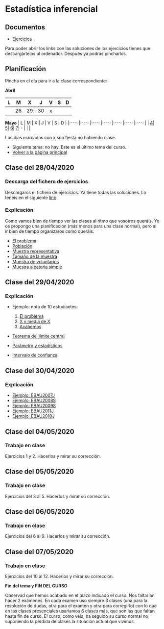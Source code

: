 # Estadística inferencial
## Documentos
* [Ejercicios](estadistica_inferencial_ej.pdf)

Para poder abrir los links con las soluciones de los ejercicios tienes que
descargártelos al ordenador. Después ya podrás pincharlos.

## Planificación
Pincha en el día para ir a la clase correspondiente:

**Abril**

| L | M | X | J | V | S | D |
|:---: |:---: |:---: |:---: |:---: |:---: |:---: |
| | [28](#C-2804) | [29](#C-2904) | [30](#C-3004) | x |   |   |



**Mayo**
| L | M | X | J | V | S | D |
|:---: |:---: |:---: |:---: |:---: |:---: |:---: |
| [4](#C-0405)| [5](#C-0505)| [6](#C-0605)| [7](#C-0705)| -  |   |   |

Los días marcados con x son fiesta no habiendo clase.

* Siguiente tema: no hay. Este es el último tema del curso.
* [Volver a la página principal](README.md)



## <a name="C-2804"></a>Clase del 28/04/2020
### Descarga del fichero de ejercicios
Descargaros el fichero de ejercicios. Ya tiene todas las soluciones. Lo tenéis
en el siguiente [link](estadistica_inferencial_ej.pdf)

### Explicación
Como vamos bien de tiempo ver las clases al ritmo que vosotros queráis. Yo os
propongo una planificación (más menos para una clase normal), pero al ir bien
de tiempo organizaros como queráis. 

* [El problema](https://youtu.be/pbKiWuYhpxY)
* [Población](https://youtu.be/rsoOg_E8nDQ)
* [Muestra representativa](https://youtu.be/EnVt0n42luA)
* [Tamaño de la muestra](https://youtu.be/IItTILIJegg)
* [Muestra de voluntarios](https://youtu.be/HI9mIchOK5I)
* [Muestra aleatoria simple](https://youtu.be/7XBBrQbMC18)


## <a name="C-2904"></a>Clase del 29/04/2020

### Explicación

* Ejemplo: nota de 10 estudiantes:
  1. [El problema](https://youtu.be/cnzE2x271tk)
  2. [X y media de X](https://youtu.be/6RV4rPhcdpo)
  3. [Acabemos](https://youtu.be/An9MEym-IxE)

* [Teorema del límite central](https://youtu.be/j-qvWbgCROI)
* [Parámetro y estadísticos](https://youtu.be/TsIrqM7XRjs)
* [Intervalo de confianza](https://youtu.be/XWJqNULuaEI)


## <a name="C-3004"></a>Clase del 30/04/2020
### Explicación
* [Ejemplo: EBAU2007J](https://youtu.be/QvswbGcDFA4)
* [Ejemplo: EBAU2008S](https://youtu.be/2ktBtfO7v_I)
* [Ejemplo: EBAU2009S](https://youtu.be/AEb5pqJjjew)
* [Ejemplo: EBAU2011J](https://youtu.be/BpMSgDkh9gw)
* [Ejemplo: EBAU2010J](https://youtu.be/ylPrHgtYTGo)


## <a name="C-0405"></a>Clase del 04/05/2020
### Trabajo en clase
Ejercicios 1 y 2. Hacerlos y mirar su corrección.

## <a name="C-0505"></a>Clase del 05/05/2020
### Trabajo en clase
Ejercicios del 3 al 5. Hacerlos y mirar su corrección.

## <a name="C-0605"></a>Clase del 06/05/2020
### Trabajo en clase
Ejercicios del 6 al 9. Hacerlos y mirar su corrección.

## <a name="C-0705"></a>Clase del 07/05/2020
### Trabajo en clase
Ejercicios del 10 al 12. Hacerlos y mirar su corrección.



**Fin del tema y FIN DEL CURSO**

Observad que hemos acabado en el plazo indicado el curso. Nos faltarían hacer
2 exámenes. En cada examen uso siempre 3 clases (una para la resolución de dudas, 
otra para el examen y otra para corregirlo) con lo que en las clases
presenciales usaríamos 6 clases más, que son las que faltan hasta fin de
curso. El curso, como veis, ha seguido su curso normal no suponiendo la
pérdida de clases la situación actual que vivimos.

